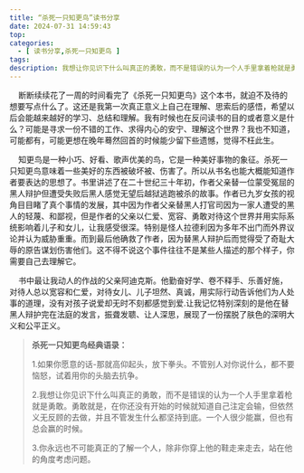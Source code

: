 ```yaml
---
title: “杀死一只知更鸟”读书分享
date: 2024-07-31 14:59:43
top:
categories:
  - [ 读书分享,杀死一只知更鸟 ]
tags:
description: 我想让你见识下什么叫真正的勇敢，而不是错误的认为一个人手里拿着枪就是勇敢。
---
```


&nbsp;&nbsp;&nbsp;&nbsp;断断续续花了一周的时间看完了《杀死一只知更鸟》这个本书，就迫不及待的想要写点什么了。这还是我第一次真正意义上自己在理解、思索后的感悟，希望以后会能越来越好的学习、总结和理解。我有时候也在反问读书的目的或者意义是什么？可能是寻求一份不错的工作、求得内心的安宁、理解这个世界？我也不知道，可能都有，可能更想在晚年蓦然回首的时候能少留下些遗憾，觉得不枉此生。

&nbsp;&nbsp;&nbsp;&nbsp;知更鸟是一种小巧、好看、歌声优美的鸟，它是一种美好事物的象征。杀死一只知更鸟意味着一些美好的东西被破坏被、伤害了。所以从书名也能大概能知道作者要表达的思想了。书里讲述了在二十世纪三十年初，作者父亲替一位蒙受冤屈的黑人辩护但遭受失败后黑人感觉无望后越狱逃跑被杀的故事。作者已九岁女孩的视角目目睹了真个事情的发展，其中因为作者父亲替黑人打官司因为一家人遭受的黑人的轻蔑、和鄙视，但是作者的父亲以仁爱、宽容、勇敢对待这个世界并用实际系统影响着儿子和女儿，让我感受很深。特别是怪人拉德利因为多年不出门而外界议论并认为威胁重重。而到最后他确救了作者，因为替黑人辩护后而觉得受了奇耻大辱的原告谋划伤害他们。这不得不说这个事件往往不是某些人描述的那个样子，你需要自己去理解它。

&nbsp;&nbsp;&nbsp;&nbsp;书中最让我动人的作战的父亲阿迪克斯。他勤奋好学、卷不释手、乐善好施，对待人总以宽容和仁爱，对待女儿、儿子坦然、真诚，用实际行动告诉他们为人处事的道理，没有对孩子说爱却无时不刻都感觉到爱.让我记忆特别深刻的是他在替黑人辩护完在法庭的发言，振聋发聩、让人深思，展现了一份摆脱了肤色的深明大义和公平正义。



>**杀死一只知更鸟经典语录：**
>
>1.如果你愿意的话-那就高仰起头，放下拳头。不管别人对你说什么，都不要恼怒，试着用你的头脑去抗争。
>
>2.我想让你见识下什么叫真正的勇敢，而不是错误的认为一个人手里拿着枪就是勇敢。勇敢就是，在你还没有开始的时候就知道自己注定会输，但依然义无反顾的去做，并且不管发生什么都坚持到底。一个人很少能赢，但也有总会赢的时候。
>
>3.你永远也不可能真正的了解一个人，除非你穿上他的鞋走来走去，站在他的角度考虑问题。

